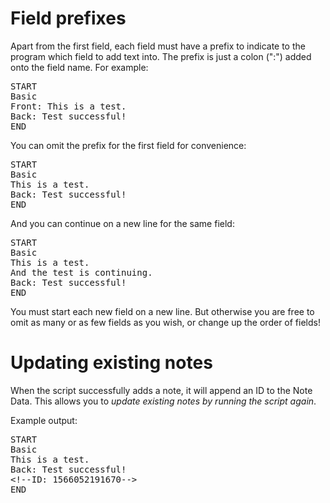 # Field prefixes

Apart from the first field, each field must have a prefix to indicate to the program which field to add text into. The prefix is just a colon (":") added onto the field name. For example:

<pre>
START
Basic
Front: This is a test.
Back: Test successful!
END
</pre>

You can omit the prefix for the first field for convenience:

<pre>
START
Basic
This is a test.
Back: Test successful!
END
</pre>

And you can continue on a new line for the same field:

<pre>
START
Basic
This is a test.
And the test is continuing.
Back: Test successful!
END
</pre>

You must start each new field on a new line. But otherwise you are free to omit as many or as few fields as you wish, or change up the order of fields!

# Updating existing notes

When the script successfully adds a note, it will append an ID to the Note Data. This allows you to *update existing notes by running the script again*.

Example output:
<pre>
START
Basic
This is a test.
Back: Test successful!
&lt;!--ID: 1566052191670--&gt;
END
</pre>